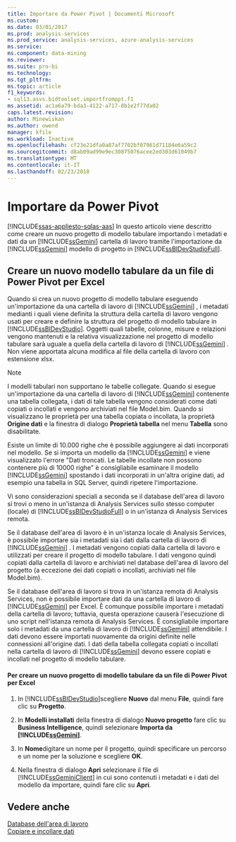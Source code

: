 ```yaml
---
title: Importare da Power Pivot | Documenti Microsoft
ms.custom: 
ms.date: 03/01/2017
ms.prod: analysis-services
ms.prod_service: analysis-services, azure-analysis-services
ms.service: 
ms.component: data-mining
ms.reviewer: 
ms.suite: pro-bi
ms.technology: 
ms.tgt_pltfrm: 
ms.topic: article
f1_keywords:
- sql13.asvs.bidtoolset.importfromppt.f1
ms.assetid: ac1a6a79-bda3-4122-a717-8b1e2f77da02
caps.latest.revision: 
author: Minewiskan
ms.author: owend
manager: kfile
ms.workload: Inactive
ms.openlocfilehash: cf23e21dfa0a87af7702bf07961d71184e6a59c2
ms.sourcegitcommit: d8ab09ad99e9ec30875076acee2ed303d61049b7
ms.translationtype: MT
ms.contentlocale: it-IT
ms.lasthandoff: 02/23/2018
---
```

# <a name="import-from-power-pivot"></a>Importare da Power Pivot 
[!INCLUDE[ssas-appliesto-sqlas-aas](../../includes/ssas-appliesto-sqlas-aas.md)]
In questo articolo viene descritto come creare un nuovo progetto di modello tabulare importando i metadati e dati da un [!INCLUDE[ssGemini](../../includes/ssgemini-md.md)] cartella di lavoro tramite l'importazione da [!INCLUDE[ssGemini](../../includes/ssgemini-md.md)] modello di progetto in [!INCLUDE[ssBIDevStudioFull](../../includes/ssbidevstudiofull-md.md)].  
  
## <a name="create-a-new-tabular-model-from-a-power-pivot-for-excel-file"></a>Creare un nuovo modello tabulare da un file di Power Pivot per Excel  
 Quando si crea un nuovo progetto di modello tabulare eseguendo un'importazione da una cartella di lavoro di [!INCLUDE[ssGemini](../../includes/ssgemini-md.md)] , i metadati medianti i quali viene definita la struttura della cartella di lavoro vengono usati per creare e definire la struttura del progetto di modello tabulare in [!INCLUDE[ssBIDevStudio](../../includes/ssbidevstudio-md.md)]. Oggetti quali tabelle, colonne, misure e relazioni vengono mantenuti e la relativa visualizzazione nel progetto di modello tabulare sarà uguale a quella della cartella di lavoro di [!INCLUDE[ssGemini](../../includes/ssgemini-md.md)] . Non viene apportata alcuna modifica al file della cartella di lavoro con estensione xlsx.  
  
> [!NOTE]  
>  I modelli tabulari non supportano le tabelle collegate. Quando si esegue un'importazione da una cartella di lavoro di [!INCLUDE[ssGemini](../../includes/ssgemini-md.md)] contenente una tabella collegata, i dati di tale tabella vengono considerati come dati copiati o incollati e vengono archiviati nel file Model.bim. Quando si visualizzano le proprietà per una tabella copiata o incollata, la proprietà **Origine dati** e la finestra di dialogo **Proprietà tabella** nel menu **Tabella** sono disabilitate.  
>   
>  Esiste un limite di 10.000 righe che è possibile aggiungere ai dati incorporati nel modello. Se si importa un modello da [!INCLUDE[ssGemini](../../includes/ssgemini-md.md)] e viene visualizzato l'errore "Dati troncati. Le tabelle incollate non possono contenere più di 10000 righe" è consigliabile esaminare il modello [!INCLUDE[ssGemini](../../includes/ssgemini-md.md)] spostando i dati incorporati in un'altra origine dati, ad esempio una tabella in SQL Server, quindi ripetere l'importazione.  
  
 Vi sono considerazioni speciali a seconda se il database dell'area di lavoro si trovi o meno in un'istanza di Analysis Services sullo stesso computer (locale) di [!INCLUDE[ssBIDevStudioFull](../../includes/ssbidevstudiofull-md.md)] o in un'istanza di Analysis Services remota.  
  
 Se il database dell'area di lavoro è in un'istanza locale di Analysis Services, è possibile importare sia i metadati sia i dati dalla cartella di lavoro di [!INCLUDE[ssGemini](../../includes/ssgemini-md.md)] . I metadati vengono copiati dalla cartella di lavoro e utilizzati per creare il progetto di modello tabulare. I dati vengono quindi copiati dalla cartella di lavoro e archiviati nel database dell'area di lavoro del progetto (a eccezione dei dati copiati o incollati, archiviati nel file Model.bim).  
  
 Se il database dell'area di lavoro si trova in un'istanza remota di Analysis Services, non è possibile importare dati da una cartella di lavoro di [!INCLUDE[ssGemini](../../includes/ssgemini-md.md)] per Excel. È comunque possibile importare i metadati della cartella di lavoro; tuttavia, questa operazione causerà l'esecuzione di uno script nell'istanza remota di Analysis Services. È consigliabile importare solo i metadati da una cartella di lavoro di [!INCLUDE[ssGemini](../../includes/ssgemini-md.md)] attendibile. I dati devono essere importati nuovamente da origini definite nelle connessioni all'origine dati. I dati della tabella collegata copiati o incollati nella cartella di lavoro di [!INCLUDE[ssGemini](../../includes/ssgemini-md.md)] devono essere copiati e incollati nel progetto di modello tabulare.  
  
#### <a name="to-create-a-new-tabular-model-project-from-a-power-pivot-for-excel-file"></a>Per creare un nuovo progetto di modello tabulare da un file di Power Pivot per Excel  
  
1.  In [!INCLUDE[ssBIDevStudio](../../includes/ssbidevstudio-md.md)]scegliere **Nuovo** dal menu **File**, quindi fare clic su **Progetto**.  
  
2.  In **Modelli installati** della finestra di dialogo **Nuovo progetto** fare clic su **Business Intelligence**, quindi selezionare **Importa da [!INCLUDE[ssGemini](../../includes/ssgemini-md.md)]**.  
  
3.  In  **Nome**digitare un nome per il progetto, quindi specificare un percorso e un nome per la soluzione e scegliere **OK**.  
  
4.  Nella finestra di dialogo **Apri** selezionare il file di [!INCLUDE[ssGeminiClient](../../includes/ssgeminiclient-md.md)] in cui sono contenuti i metadati e i dati del modello da importare, quindi fare clic su **Apri**.  
  
## <a name="see-also"></a>Vedere anche  
 [Database dell'area di lavoro](../../analysis-services/tabular-models/workspace-database-ssas-tabular.md)   
 [Copiare e incollare dati](../../analysis-services/tabular-models/ssas-import-data-copy-and-paste-data.md)  
  
  
